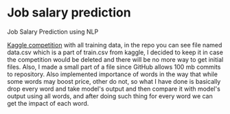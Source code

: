 # Job salary prediction
Job Salary Prediction using NLP

[Kaggle competition](https://www.kaggle.com/c/job-salary-prediction/data) with all training data, in the repo you can see file named data.csv which is a part of train.csv from kaggle, I decided to keep it in case the competition would be deleted and there will be no more way to get initial files. Also, I made a small part of a file since GitHub allows 100 mb commits to repository. Also implemented importance of words in the way that while some words may boost price, other do not, so what I have done is basically drop every word and take model's output and then compare it with model's output using all words, and after doing such thing for every word we can get the impact of each word.
